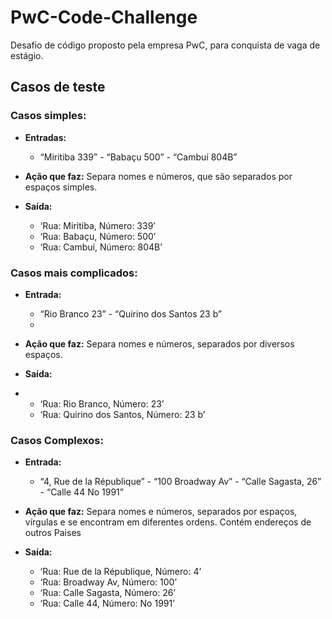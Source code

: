 # PwC-Code-Challenge
Desafio de código proposto pela empresa PwC, para conquista de vaga de estágio.

## Casos de teste 

### Casos simples:

- **Entradas:** 
  - “Miritiba 339” - “Babaçu 500” - “Cambuí 804B”
  
- **Ação que faz:** Separa nomes e números, que são separados por espaços simples.

- **Saída:**
  
  - ‘Rua: Miritiba, Número: 339’
  - ‘Rua: Babaçu, Número: 500’
  - ‘Rua: Cambuí, Número: 804B’

### Casos mais complicados:

- **Entrada:** 
  - “Rio Branco 23” - “Quirino dos Santos 23 b”
  - 
- **Ação que faz:** Separa nomes e números, separados por diversos espaços.
  
- **Saída:**
- 
  - ‘Rua: Rio Branco, Número: 23’
  - ‘Rua: Quirino dos Santos, Número: 23 b’

### Casos Complexos:

- **Entrada:** 
  - “4, Rue de la République” - “100 Broadway Av” - “Calle Sagasta, 26” - “Calle 44 No 1991”
    
- **Ação que faz:** Separa nomes e números, separados por espaços, vírgulas e se encontram em diferentes ordens. Contém endereços de outros Paises
  
- **Saída:**
  
  - ‘Rua: Rue de la République, Número: 4’
  - ‘Rua: Broadway Av, Número: 100’
  - ‘Rua: Calle Sagasta, Número: 26’
  - ‘Rua: Calle 44, Número: No 1991’
